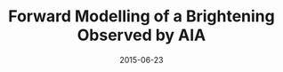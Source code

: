 ---
title: "Forward Modelling of a Brightening Observed by AIA"
collection: publications
date: 2015-06-23
venue: 'Solar Physics'
link: 'https://doi.org/10.1007/s11207-015-0722-z'
citation: 'Price, D. J., Taroyan, Y., Innes, D. E., Bradshaw, S. J., Forward Modelling of a Brightening
Observed by AIA, Solar Physics, 290, 1931-1945 (2015) doi: https://doi.org/10.1007/s11207-015-0722-z'
---